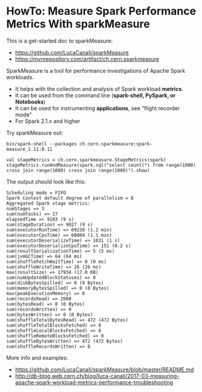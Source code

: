 # HowTo: Measure Spark Performance Metrics With sparkMeasure

This is a get-started doc to sparkMeasure: 
  * https://github.com/LucaCanali/sparkMeasure
  * https://mvnrepository.com/artifact/ch.cern.sparkmeasure

SparkMeasure is a tool for performance investigations of Apache Spark workloads.   
  * It helps with the collection and analysis of Spark workload **metrics**.
  * It can be used from the command line (**spark-shell, PySpark, or Notebooks**)
  * It can be used for instrumenting **applications**, see "flight recorder mode"
  * For Spark 2.1.x and higher

Try sparkMeasure out:

```
bin/spark-shell --packages ch.cern.sparkmeasure:spark-measure_2.11:0.11

val stageMetrics = ch.cern.sparkmeasure.StageMetrics(spark) 
stageMetrics.runAndMeasure(spark.sql("select count(*) from range(1000) cross join range(1000) cross join range(1000)").show)
```

The output should look like this:
```
Scheduling mode = FIFO
Spark Context default degree of parallelism = 8
Aggregated Spark stage metrics:
numStages => 3
sum(numTasks) => 17
elapsedTime => 9103 (9 s)
sum(stageDuration) => 9027 (9 s)
sum(executorRunTime) => 69238 (1.2 min)
sum(executorCpuTime) => 68004 (1.1 min)
sum(executorDeserializeTime) => 1031 (1 s)
sum(executorDeserializeCpuTime) => 151 (0.2 s)
sum(resultSerializationTime) => 5 (5 ms)
sum(jvmGCTime) => 64 (64 ms)
sum(shuffleFetchWaitTime) => 0 (0 ms)
sum(shuffleWriteTime) => 26 (26 ms)
max(resultSize) => 17934 (17.0 KB)
sum(numUpdatedBlockStatuses) => 0
sum(diskBytesSpilled) => 0 (0 Bytes)
sum(memoryBytesSpilled) => 0 (0 Bytes)
max(peakExecutionMemory) => 0
sum(recordsRead) => 2000
sum(bytesRead) => 0 (0 Bytes)
sum(recordsWritten) => 0
sum(bytesWritten) => 0 (0 Bytes)
sum(shuffleTotalBytesRead) => 472 (472 Bytes)
sum(shuffleTotalBlocksFetched) => 8
sum(shuffleLocalBlocksFetched) => 8
sum(shuffleRemoteBlocksFetched) => 0
sum(shuffleBytesWritten) => 472 (472 Bytes)
sum(shuffleRecordsWritten) => 8
```

More info and examples:
  * https://github.com/LucaCanali/sparkMeasure/blob/master/README.md
  * http://db-blog.web.cern.ch/blog/luca-canali/2017-03-measuring-apache-spark-workload-metrics-performance-troubleshooting
  